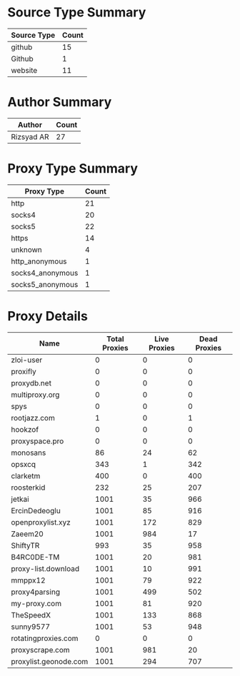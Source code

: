 # Source Type Summary

| Source Type | Count |
|-------------|-------|
| github | 15 |
| Github | 1 |
| website | 11 |


# Author Summary

| Author | Count |
|--------|-------|
| Rizsyad AR | 27 |


# Proxy Type Summary

| Proxy Type | Count |
|------------|-------|
| http | 21 |
| socks4 | 20 |
| socks5 | 22 |
| https | 14 |
| unknown | 4 |
| http_anonymous | 1 |
| socks4_anonymous | 1 |
| socks5_anonymous | 1 |


# Proxy Details

| Name | Total Proxies | Live Proxies | Dead Proxies |
|------|---------------|--------------|---------------|
| zloi-user | 0 | 0 | 0 |
| proxifly | 0 | 0 | 0 |
| proxydb.net | 0 | 0 | 0 |
| multiproxy.org | 0 | 0 | 0 |
| spys | 0 | 0 | 0 |
| rootjazz.com | 1 | 0 | 1 |
| hookzof | 0 | 0 | 0 |
| proxyspace.pro | 0 | 0 | 0 |
| monosans | 86 | 24 | 62 |
| opsxcq | 343 | 1 | 342 |
| clarketm | 400 | 0 | 400 |
| roosterkid | 232 | 25 | 207 |
| jetkai | 1001 | 35 | 966 |
| ErcinDedeoglu | 1001 | 85 | 916 |
| openproxylist.xyz | 1001 | 172 | 829 |
| Zaeem20 | 1001 | 984 | 17 |
| ShiftyTR | 993 | 35 | 958 |
| B4RC0DE-TM | 1001 | 20 | 981 |
| proxy-list.download | 1001 | 10 | 991 |
| mmppx12 | 1001 | 79 | 922 |
| proxy4parsing | 1001 | 499 | 502 |
| my-proxy.com | 1001 | 81 | 920 |
| TheSpeedX | 1001 | 133 | 868 |
| sunny9577 | 1001 | 53 | 948 |
| rotatingproxies.com | 0 | 0 | 0 |
| proxyscrape.com | 1001 | 981 | 20 |
| proxylist.geonode.com | 1001 | 294 | 707 |
